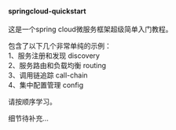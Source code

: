 #### springcloud-quickstart
 这是一个spring cloud微服务框架超级简单入门教程。
 
 
包含了以下几个非常单纯的示例：<br/>
1、服务注册和发现 discovery <br/>
2、服务路由和负载均衡 routing <br/>
3、调用链追踪 call-chain <br/>
4、集中配置管理 config <br/>


请按顺序学习。

细节待补充...
